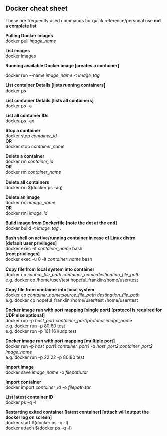 ## Docker cheat sheet
These are frequently used commands for quick reference/personal use **not a complete list**

**Pulling Docker images**  
docker pull _image_\__name_  

**List images**  
docker images  

**Running available Docker image [creates a container]**

docker run --name _image_\__name_ -t _image_\__tag_  

**List container Details [lists running containers]**  
docker ps  

**List container Details [lists all containers]**  
docker ps -a

**List all container IDs**  
docker ps -aq

**Stop a container**  
docker stop *container_id*  
**OR**  
docker stop _container_\__name_  

**Delete a container**  
docker rm *container_id*  
**OR**  
docker rm _container_\__name_  

**Delete all containers**  
docker rm $(docker ps -aq)

**Delete an image**  
docker rmi _image_\__name_  
**OR**  
docker rmi _image_\__id_  

**Build image from Dockerfile [note the dot at the end]**  
docker build -t _image_\__tag_ .  

**Bash shell on active/running container in case of Linux distro**  
**[default user privileges]**  
docker exec -it _container_\__name_ bash  
**[root privileges]**  
docker exec -u 0 -it _container_\__name_ bash

**Copy file from local system into container**  
docker cp _source_\__file_\__path_ _container_\__name_:_destination_\__file_\__path_  
e.g. docker cp /home/user/test hopeful_franklin:/home/user/test

**Copy file from container into local system**  
docker cp _container_\__name_:_source_\__file_\__path_ _destination_\__file_\__path_  
e.g. docker cp hopeful_franklin:/home/user/test /home/user/test

**Docker image run with port mapping [single port] [protocol is required for UDP else optional]**  
docker run -p _host_\__port_:_container_\__port_/_protocol_ _image_\__name_  
e.g. docker run -p 80:80 test  
e.g. docker run -p 161:161/udp test  

**Docker image run with port mapping [multiple port]**  
docker run -p _host_\__port1_:_container_\__port1_ -p _host_\__port2_:_container_\__port2_ _image_\__name_  
e.g. docker run -p 22:22 -p 80:80 test  

**Import image**  
docker save _image_\__name_ -o _filepath.tar_  

**Import container**  
docker import _container_\__id_ -o _filepath.tar_  

**List latest container ID**  
docker ps -q -l  

**Restarting exited container [latest container] [attach will output the docker log on screen]**  
docker start $(docker ps -q -l)  
docker attach $(docker ps -q -l)  
